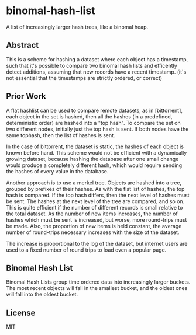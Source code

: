 # binomal-hash-list

A list of increasingly larger hash trees, like a binomal heap.

## Abstract

This is a scheme for hashing a dataset where each object
has a timestamp, such that it's possible to compare two
binomal hash lists and efficently detect additions, assuming
that new records have a recent timestamp. (it's not essential 
that the timestamps are strictly ordered, or correct)

## Prior Work

A flat hashlist can be used to compare remote datasets,
as in [bittorrent], each object in the set is hashed,
then all the hashes (in a predefined, deterministic order)
are hashed into a "top hash". To compare the set on two different
nodes, initially just the top hash is sent. If both nodes
have the same tophash, then the list of hashes is sent.

In the case of bittorrent, the dataset is static, the hashes of each
object is known before hand. This scheme would not be efficient
with a dynamically growing dataset, because hashing the database after
one small change would produce a completely different hash, which would
require sending the hashes of every value in the database.

Another approach is to use a merkel tree. Objects are hashed into a tree,
grouped by prefixes of their hashes. As with the flat list of hashes,
the top hash is compared. If the top hash differs, then the next level
of hashes must be sent. The hashes at the next level of the tree are
compared, and so on. This is quite efficient if the number of different
records is small relative to the total dataset. As the number of new items
increases, the number of hashes which must be sent is increased,
but worse, more round-trips must be made. Also, the proportion of new items
is held constant, the average number of round-trips necessary increases with
the size of the dataset.

The increase is proportional to the log of the dataset, but internet users
are used to a fixed number of round trips to load even a popular page.

## Binomal Hash List

Binomal Hash Lists group time ordered data into increasingly larger buckets.
The most recent objects will fall in the smallest bucket, and the oldest
ones will fall into the oldest bucket.





## License

MIT
